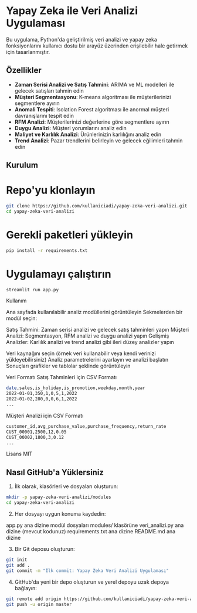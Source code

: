 # Yapay Zeka ile Veri Analizi Uygulaması

Bu uygulama, Python'da geliştirilmiş veri analizi ve yapay zeka fonksiyonlarını kullanıcı dostu bir arayüz üzerinden erişilebilir hale getirmek için tasarlanmıştır.

## Özellikler

- **Zaman Serisi Analizi ve Satış Tahmini**: ARIMA ve ML modelleri ile gelecek satışları tahmin edin
- **Müşteri Segmentasyonu**: K-means algoritması ile müşterilerinizi segmentlere ayırın
- **Anomali Tespiti**: Isolation Forest algoritması ile anormal müşteri davranışlarını tespit edin
- **RFM Analizi**: Müşterilerinizi değerlerine göre segmentlere ayırın
- **Duygu Analizi**: Müşteri yorumlarını analiz edin
- **Maliyet ve Karlılık Analizi**: Ürünlerinizin karlılığını analiz edin
- **Trend Analizi**: Pazar trendlerini belirleyin ve gelecek eğilimleri tahmin edin

## Kurulum

# Repo'yu klonlayın
```bash
git clone https://github.com/kullaniciadi/yapay-zeka-veri-analizi.git
cd yapay-zeka-veri-analizi
```
# Gerekli paketleri yükleyin
```bash
pip install -r requirements.txt
```

# Uygulamayı çalıştırın
```bash
streamlit run app.py
```

Kullanım

Ana sayfada kullanılabilir analiz modüllerini görüntüleyin
Sekmelerden bir modül seçin:

Satış Tahmini: Zaman serisi analizi ve gelecek satış tahminleri yapın
Müşteri Analizi: Segmentasyon, RFM analizi ve duygu analizi yapın
Gelişmiş Analizler: Karlılık analizi ve trend analizi gibi ileri düzey analizler yapın


Veri kaynağını seçin (örnek veri kullanabilir veya kendi verinizi yükleyebilirsiniz)
Analiz parametrelerini ayarlayın ve analizi başlatın
Sonuçları grafikler ve tablolar şeklinde görüntüleyin

Veri Formatı
Satış Tahminleri için CSV Formatı

```bash
date,sales,is_holiday,is_promotion,weekday,month,year
2022-01-01,350,1,0,5,1,2022
2022-01-02,280,0,0,6,1,2022
...
```
Müşteri Analizi için CSV Formatı
```bash
customer_id,avg_purchase_value,purchase_frequency,return_rate
CUST_00001,2500,12,0.05
CUST_00002,1800,3,0.12
...
```
Lisans
MIT
## Nasıl GitHub'a Yüklersiniz

1. İlk olarak, klasörleri ve dosyaları oluşturun:

```bash
mkdir -p yapay-zeka-veri-analizi/modules
cd yapay-zeka-veri-analizi
```
2. Her dosyayı uygun konuma kaydedin:

app.py ana dizine
modül dosyaları modules/ klasörüne
veri_analizi.py ana dizine (mevcut kodunuz)
requirements.txt ana dizine
README.md ana dizine

3. Bir Git deposu oluşturun:
```bash
git init
git add .
git commit -m "İlk commit: Yapay Zeka Veri Analizi Uygulaması"
```
4. GitHub'da yeni bir depo oluşturun ve yerel depoyu uzak depoya bağlayın:
```bash
git remote add origin https://github.com/kullaniciadi/yapay-zeka-veri-analizi.git
git push -u origin master
   
```
